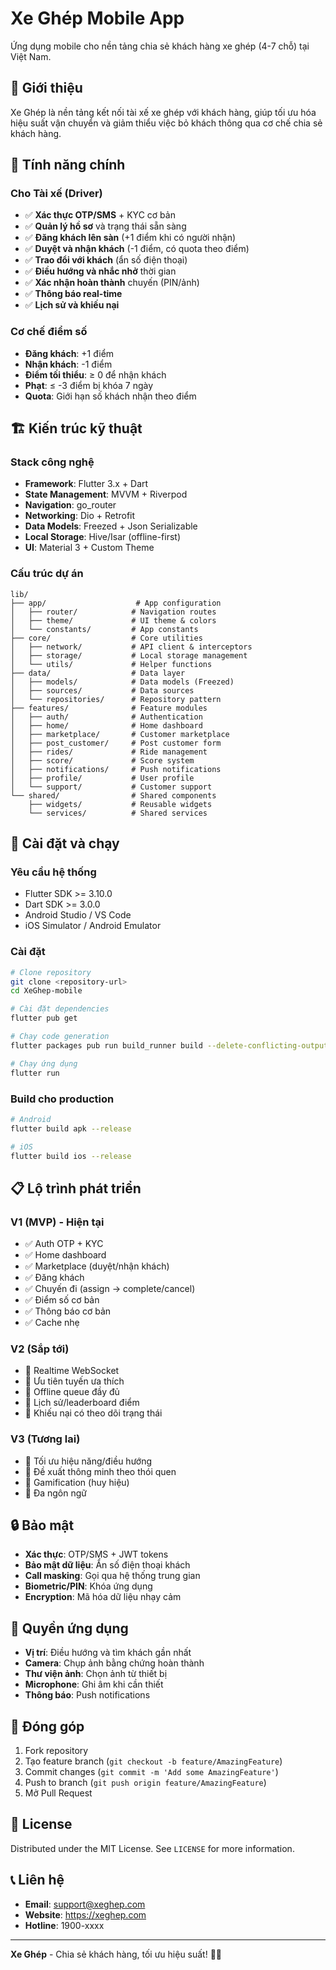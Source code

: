 # Xe Ghép Mobile App

Ứng dụng mobile cho nền tảng chia sẻ khách hàng xe ghép (4-7 chỗ) tại Việt Nam.

## 📱 Giới thiệu

Xe Ghép là nền tảng kết nối tài xế xe ghép với khách hàng, giúp tối ưu hóa hiệu suất vận chuyển và giảm thiểu việc bỏ khách thông qua cơ chế chia sẻ khách hàng.

## 🎯 Tính năng chính

### Cho Tài xế (Driver)
- ✅ **Xác thực OTP/SMS** + KYC cơ bản
- ✅ **Quản lý hồ sơ** và trạng thái sẵn sàng
- ✅ **Đăng khách lên sàn** (+1 điểm khi có người nhận)
- ✅ **Duyệt và nhận khách** (-1 điểm, có quota theo điểm)
- ✅ **Trao đổi với khách** (ẩn số điện thoại)
- ✅ **Điều hướng và nhắc nhở** thời gian
- ✅ **Xác nhận hoàn thành** chuyến (PIN/ảnh)
- ✅ **Thông báo real-time**
- ✅ **Lịch sử và khiếu nại**

### Cơ chế điểm số
- **Đăng khách**: +1 điểm
- **Nhận khách**: -1 điểm
- **Điểm tối thiểu**: ≥ 0 để nhận khách
- **Phạt**: ≤ -3 điểm bị khóa 7 ngày
- **Quota**: Giới hạn số khách nhận theo điểm

## 🏗️ Kiến trúc kỹ thuật

### Stack công nghệ
- **Framework**: Flutter 3.x + Dart
- **State Management**: MVVM + Riverpod
- **Navigation**: go_router
- **Networking**: Dio + Retrofit
- **Data Models**: Freezed + Json Serializable
- **Local Storage**: Hive/Isar (offline-first)
- **UI**: Material 3 + Custom Theme

### Cấu trúc dự án
```
lib/
├── app/                    # App configuration
│   ├── router/            # Navigation routes
│   ├── theme/             # UI theme & colors
│   └── constants/         # App constants
├── core/                  # Core utilities
│   ├── network/           # API client & interceptors
│   ├── storage/           # Local storage management
│   └── utils/             # Helper functions
├── data/                  # Data layer
│   ├── models/            # Data models (Freezed)
│   ├── sources/           # Data sources
│   └── repositories/      # Repository pattern
├── features/              # Feature modules
│   ├── auth/              # Authentication
│   ├── home/              # Home dashboard
│   ├── marketplace/       # Customer marketplace
│   ├── post_customer/     # Post customer form
│   ├── rides/             # Ride management
│   ├── score/             # Score system
│   ├── notifications/     # Push notifications
│   ├── profile/           # User profile
│   └── support/           # Customer support
└── shared/                # Shared components
    ├── widgets/           # Reusable widgets
    └── services/          # Shared services
```

## 🚀 Cài đặt và chạy

### Yêu cầu hệ thống
- Flutter SDK >= 3.10.0
- Dart SDK >= 3.0.0
- Android Studio / VS Code
- iOS Simulator / Android Emulator

### Cài đặt
```bash
# Clone repository
git clone <repository-url>
cd XeGhep-mobile

# Cài đặt dependencies
flutter pub get

# Chạy code generation
flutter packages pub run build_runner build --delete-conflicting-outputs

# Chạy ứng dụng
flutter run
```

### Build cho production
```bash
# Android
flutter build apk --release

# iOS
flutter build ios --release
```

## 📋 Lộ trình phát triển

### V1 (MVP) - Hiện tại
- ✅ Auth OTP + KYC
- ✅ Home dashboard
- ✅ Marketplace (duyệt/nhận khách)
- ✅ Đăng khách
- ✅ Chuyến đi (assign → complete/cancel)
- ✅ Điểm số cơ bản
- ✅ Thông báo cơ bản
- ✅ Cache nhẹ

### V2 (Sắp tới)
- 🔄 Realtime WebSocket
- 🔄 Ưu tiên tuyến ưa thích
- 🔄 Offline queue đầy đủ
- 🔄 Lịch sử/leaderboard điểm
- 🔄 Khiếu nại có theo dõi trạng thái

### V3 (Tương lai)
- 🔮 Tối ưu hiệu năng/điều hướng
- 🔮 Đề xuất thông minh theo thói quen
- 🔮 Gamification (huy hiệu)
- 🔮 Đa ngôn ngữ

## 🔒 Bảo mật

- **Xác thực**: OTP/SMS + JWT tokens
- **Bảo mật dữ liệu**: Ẩn số điện thoại khách
- **Call masking**: Gọi qua hệ thống trung gian
- **Biometric/PIN**: Khóa ứng dụng
- **Encryption**: Mã hóa dữ liệu nhạy cảm

## 📱 Quyền ứng dụng

- **Vị trí**: Điều hướng và tìm khách gần nhất
- **Camera**: Chụp ảnh bằng chứng hoàn thành
- **Thư viện ảnh**: Chọn ảnh từ thiết bị
- **Microphone**: Ghi âm khi cần thiết
- **Thông báo**: Push notifications

## 🤝 Đóng góp

1. Fork repository
2. Tạo feature branch (`git checkout -b feature/AmazingFeature`)
3. Commit changes (`git commit -m 'Add some AmazingFeature'`)
4. Push to branch (`git push origin feature/AmazingFeature`)
5. Mở Pull Request

## 📄 License

Distributed under the MIT License. See `LICENSE` for more information.

## 📞 Liên hệ

- **Email**: support@xeghep.com
- **Website**: https://xeghep.com
- **Hotline**: 1900-xxxx

---

**Xe Ghép** - Chia sẻ khách hàng, tối ưu hiệu suất! 🚗💨
